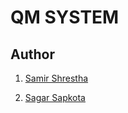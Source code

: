 # QM SYSTEM
## Author

1. [Samir Shrestha](https://github.com/sameyr)

2. [Sagar Sapkota](https://github.com/sagarspk)

